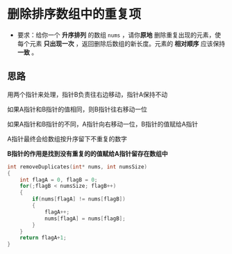 # 删除排序数组中的重复项



+ 要求：给你一个 **升序排列** 的数组 `nums` ，请你**原地** 删除重复出现的元素，使每个元素 **只出现一次** ，返回删除后数组的新长度。元素的 **相对顺序** 应该保持 **一致** 。



## 思路

用两个指针来处理，指针B负责往右边移动，指针A保持不动

如果A指针和B指针的值相同，则B指针往右移动一位

如果A指针和B指针的不同，A指针向右移动一位，B指针的值赋给A指针

A指针最终会给数组按升序留下不重复的数字

**B指针的作用是找到没有重复的的值赋给A指针留存在数组中**

```c
int removeDuplicates(int* nums, int numsSize)
{
    int flagA = 0, flagB = 0;
    for(;flagB < numsSize; flagB++)
    {
        if(nums[flagA] != nums[flagB])
        {
            flagA++;
            nums[flagA] = nums[flagB];
        }
    }
    return flagA+1;
}
```

